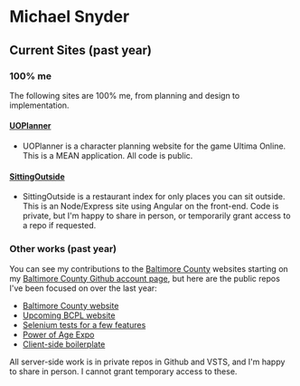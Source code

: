 # Michael Snyder

## Current Sites (past year)

### 100% me
The following sites are 100% me, from planning and design to implementation. 

#### [UOPlanner](http://uoplanner.com)
* UOPlanner is a character planning website for the game Ultima Online. This is a MEAN application. All code is public.

#### [SittingOutside](https://sittingoutside.com) 
* SittingOutside is a restaurant index for only places you can sit outside. This is an Node/Express site using Angular on the front-end. Code is private, but I'm happy to share in person, or temporarily grant access to a repo if requested.

### Other works (past year)
You can see my contributions to the [Baltimore County](http://baltimorecountymd.gov) websites starting on my [Baltimore County Github account page](https://github.com/mxsnyder), but here are the public repos I've been focused on over the last year:

* [Baltimore County website](https://github.com/baltimorecounty/baltimorecountymd.gov-assets)
* [Upcoming BCPL website](https://github.com/baltimorecounty/BCPL-assets)
* [Selenium tests for a few features](https://github.com/baltimorecounty/baltimorecountymd.gov-selenium-tests)
* [Power of Age Expo](https://github.com/baltimorecounty/PowerOfAge-Website)
* [Client-side boilerplate](https://github.com/baltimorecounty/boilerplate-client-side)
    
All server-side work is in private repos in Github and VSTS, and I'm happy to share in person. I cannot grant temporary access to these.
